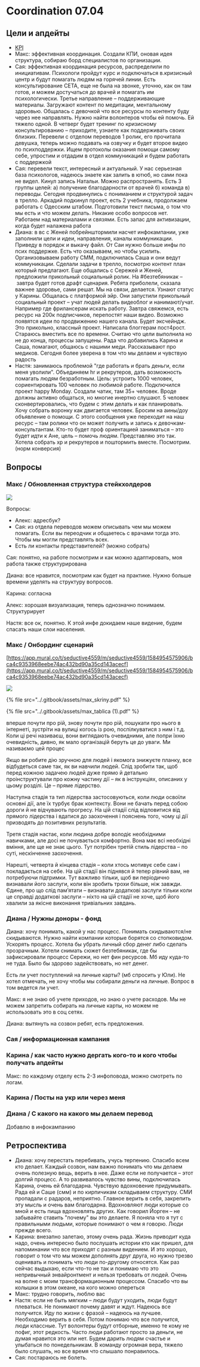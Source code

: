 # Coordination 07.04

## Цели и апдейты

* [KPI](https://docs.google.com/spreadsheets/d/1qxu6R_ToVvPUXK439pKcS8pDluyzr6lt5AjGpI-F8wY/edit#gid=0)
* Макс: эффективная координация. Создали КПИ, оновая идея структура, собираю борд специалистов по организации.
* Сая: эффективная координация ресурсов, распределили по инициативам. Психологи пройдут курс и подключаться в.кризисный центр и будут помагать людям на горячей линии. Есть консультирование СЕТА, еще не была на звонке, уточню, как он там готов, и можем достучаться до врачей и помагать им психологически. Третье направление – поддерживающие материалы. Загружают контент по медитации, ментальному здоровью. Общалась с девочкой что все ресурсы по контенту буду через нее направлять. Нужно найти волонтеров чтобы ей помочь. Ей тяжело одной. В четверг будет тренинг по кризисному консультированию – приходите, узнаете как поддерживать своих близких. Перевели с отделом переводов 1 ролик, его прочитала девушка, теперь можно подавать на озвучку и будет второе видео по психподдержки. Ищем протоколы оказания помощи самому себе, упростим и отдадим в отдел коммуникаций и будем работать с поддержкой
* Сая: перевели текст, интересный и актуальный. У нас серьезная база психологов, надеюсь знаете как залить в ютюб, но сами пока не видел. Кинул запись Натальи. Можно распространять. Есть 3 группы целей: а\) получение благодарности от врачей б\) команда в\) переводы. Сегодня продвинулись с пониманием и структурой задач в трелло. Аркадий подкинул проект, есть 2 учебника, продолжаем работать с Одесским штабом. Подготовили текст письма, о том что мы есть и что можем делать. Никакие особо вопросов нет. Работаем над материалами и связями. Есть запас для активизации, когда будет налажена работа
* Диана: в вс с Женей побрейнштормили насчет инфокампании, уже заполнили цели и идеи, направления, каналы коммуникации. Приведу в порядок и выкачу файл. От Саи нужно больше инфы по псих поддержке. Есть что оказываем, но чтобы усилить. Организовываем работу СММ, подключилась Саша и они ведут коммуникации. Сделали задачи в трелло, посмотрю контент план который предлагают. Еще общались с Сережей и Женей, предложили прикольный социальный ролик. На \#безтебяникак – завтра будет готов драфт сценария. Ребята приболели, сказала важнее здоровье, сами решат. Мы на связи, делается. Узнают статус у Карины. Общалась с платформой эйр. Они запустили прикольный социальный проект – учат людей делать видеоблог и нанимают/учат. Например где фрилансерам искать работу. Завтра свяжемся, есть ресурс на 200к подписчиков, перепостят наши видео. Возможно появятся идеи по продвижению нашего канала. Будет эксчейндж. Это прикольно, классный проект. Написала блоггерам пост4рост. Стараюсь вместить все по времени. Считаю что цели выполнила но не до конца, процессы запущены. Рада что добавились Карина и Саша, помагают, общаюсь с нашими меди. Рассказывают про медиков. Сегодня более уверена в том что мы делаем и чувствую радость
* Настя: занимаюсь проблемой "где работать и брать деньги, если меня уволили". Объединяем hr и рекрутеров, дать возможность помагать людям безработным. Цель: устроить 1000 человек, сориентировать 100 человек по любимой работе. Подключился проект happy Monday. Создали чатик, там 35+ человек. Вроде должны активно общаться, но многие инертно слушают. 5 человек сконвертировались, что будем с этим делать и как планировать. Хочу собрать воронку как двигается человек. Бросим на аины/доу объявление о помощи. С этого сообщения уже переходит на наш ресурс – там ролики что он может получить и запись к девочкам-консультантам. Кто-то будет проф ориентацией заниматься – это будет идти к Ане, цель – помочь людям. Представляю это так. Хотела собрать хр и рекрутеров и поштормить вместе. Посмотрим. \(норм конверсия\)

## Вопросы

### Макс / Обновленная структура стейкхолдеров

![](../.gitbook/assets/image%20%2813%29.png)

Вопросы:

* Алекс: адресбук?
* Сая: из отдела переводов можем описывать чем мы можем помагать. Если вы переодчик и общаетесь с врачами тогда это. Чтобы мы могли представлять всех. 
* Есть ли контакты представителей? \(можно собрать\)

Сая: понятно, на работе посмотрим и как можно адаптировать, моя работа также структурирована

Диана: все нравится, посмотрим как будет на практике. Нужно больше времени уделять на структуру вопросов.

Карина: согласна

Алекс: хорошая визуализация, теперь однозначно понимаем. Структурирует

Настя: все ок, понятно. К этой инфе докидаем наше видение, будем спасать наши слои населения. 

### Макс / Онбординг сценарий

[https://app.mural.co/t/seductive4559/m/seductive4559/1584954575906/bca4c9353968eebe74ac432bd90a35cd143acecf](https://app.mural.co/t/seductive4559/m/seductive4559/1584954575906/bca4c9353968eebe74ac432bd90a35cd143acecf)

![](../.gitbook/assets/image%20%283%29.png)

{% file src="../.gitbook/assets/max\_skriny.pdf" %}

{% file src="../.gitbook/assets/max\_tablica \(1\).pdf" %}

вперше почути про рій, знову почути про рій, пошукати про нього в інтернеті, зустріти на вулиці когось із рою, поспілкуватися з ним і т.д. Коли ці речі називаєш, вони виглядають очевидними, але попри їхню очевидність, дивно, як мало організацій беруть це до уваги. Ми називаємо цей процес

Якщо ви робите дію зручною для людей і якомога знижуєте планку, все відбудеться саме так, як ви навчили людей. Слід зробити так, щоб перед кожною задачею людей дуже прямо й детально проінструктували про кожну частину дії – як в інструкціях, описаних у цьому розділі. Це – пряме лідерство.

Наступна стадія та тип лідерства застосовуються, коли люди освоїли основні дії, але їх турбує брак контексту. Вони не бачать перед собою дороги й не відчувають прогресу. На цій стадії слід відповитися від прямого лідерства і вдатися до заохочення і пояснень того, чому ці дії призводять до позитивних результатів.

Третя стадія настає, коли людина добре володіє необхідними навичками, але досі не почувається комфортно. Вона має всі необхідні вміння, але ще не знає цього. Тут потрібен третій стиль лідерства – по суті, нескінченне заохочення.

Нарешті, четверта й кінцева стадія – коли хтось мотивує себе сам і покладається на себе. На цій стадії він піднявся й тепер рівний вам, не потребуючи підтримки. Тут важливо тільки, щоб ви періодично визнавали його заслуги, коли він зробить трохи більше, ніж завжди. Єдине, про що слід пам’ятати – визнавати додаткові заслуги тільки коли це справді додаткові заслуги – ніхто на цій стадії не хоче, щоб його хвалили за якісне виконання тривіальних завдань.

### Диана / Нужны доноры - фонд

Диана: хочу понимать, какой у нас процесс. Понимать скидываются/не скидываются. Нужно найти компании которые борятся со стопковидом. Ускорять процесс. Хотела бы убрать личный сбор денег либо сделать прозрачным. Хотели снимать сюжет безтебяникак, где бы зафиксировали процесс Сережи, но нет фин ресурсов. Мб иду куда-то не туда. Было бы здорово задействовать, но нет денег. 

Есть ли учет поступлений на личные карты? \(мб спросить у Юли\). Не хотел отмечать, не хочу чтобы мы собирали деньги на личные. Вопрос в том ведется ли учет.

Макс: я не знаю об учете приходов, но знаю о учете расходов. Мы не можем запретить собирать на личные карты, но можем не использовать это в соц сетях. 

Диана: вытянуть на созвон ребят, есть предложения.

### Сая / информационная кампания

### Карина / как часто нужно дергать кого-то и кого чтобы получать апдейты

Макс: по каждому отделу есть 2-3 инфоповода, можно смотреть по логам.

### Карина / Посты на укр или через меня

### Диана / С какого на какого мы делаем перевод

Добавлю в инфокампанию

## Ретроспектива

* Диана: хочу перестать перебивать, учусь терпению. Спасибо всем кто делает. Каждый созвон, нам важно понимать что мы делаем очень полезную вещь, верить в нее. Даже если не получается – этот долгий процесс. А то развивалось чувство вины, подключилась Карина, очень ей благодарна. Чувствую вдохновение придумывать. Рада ей и Саше \(смм\) и по кирпичикам складываем структуру. СМИ пропадали с радаров, неприятно. Главное верить в себя, закрепить эту мысль и очень вам благодарна. Вдохновляют люди которые со мной и есть пища вдохновлять других. Как говорил Йорген – не забывайте ставить "почему" вы это делаете. Я поняла что я тут с правильными людьми, которые понимают о чем я говорю. Люди прежде всего.
* Карина: внезапно залетаю, этому очень рада. Жизнь приводит куда надо, очень интересно было послушать истории кто как пришел, для напоминании что все приходят с разным видением. И это хорошо, говорит о том что мы можем дополнять друг друга, но нужно трезво оценивать и понимать что люди по-другому относятся.  Как раз сейчас выдыхаю, если что-то не так и понимаю что это непривычный энвайронтмент и нельзя требовать от людей. Очень на волне с моим трансформационным процессом. Спасибо что вы колышки в этом океане, на кого можно опереться
* Макс: трудно говорить, люблю вас
* Настя: если не быть мягким – люди будут уходить, люди будут плеваться. Не понимают почему давят и ждут. Надеюсь все получится. Иду по жизни с фразой – надеюсь на лучшее. Необходимо верить в себя. Потом понимаю что все получится, люди классные. Тут волонтеры будут отборные, именно те кому не пофиг, этот редкость. Часто люди работают просто за деньги, не думая нравится это или нет. Будем дарить людям счастье и улыбаться по понедельникам. В команду огромная вера, тяжело было слушать, но все время что слышало понравилось. 
* Сая: постараюсь не болеть.

